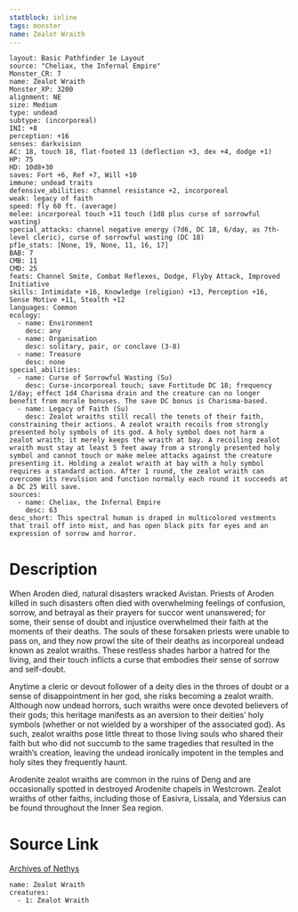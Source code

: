 ```yaml
---
statblock: inline
tags: monster
name: Zealot Wraith
---
```

```statblock
layout: Basic Pathfinder 1e Layout
source: "Cheliax, the Infernal Empire"
Monster_CR: 7
name: Zealot Wraith
Monster_XP: 3200
alignment: NE
size: Medium
type: undead
subtype: (incorporeal)
INI: +8
perception: +16
senses: darkvision
AC: 18, touch 18, flat-footed 13 (deflection +3, dex +4, dodge +1)
HP: 75
HD: 10d8+30
saves: Fort +6, Ref +7, Will +10
immune: undead traits
defensive_abilities: channel resistance +2, incorporeal
weak: legacy of faith
speed: fly 60 ft. (average)
melee: incorporeal touch +11 touch (1d8 plus curse of sorrowful wasting)
special_attacks: channel negative energy (7d6, DC 18, 6/day, as 7th-level cleric), curse of sorrowful wasting (DC 18)
pf1e_stats: [None, 19, None, 11, 16, 17]
BAB: 7
CMB: 11
CMD: 25
feats: Channel Smite, Combat Reflexes, Dodge, Flyby Attack, Improved Initiative
skills: Intimidate +16, Knowledge (religion) +13, Perception +16, Sense Motive +11, Stealth +12
languages: Common
ecology:
  - name: Environment
    desc: any
  - name: Organisation
    desc: solitary, pair, or conclave (3-8)
  - name: Treasure
    desc: none
special_abilities:
  - name: Curse of Sorrowful Wasting (Su)
    desc: Curse-incorporeal touch; save Fortitude DC 18; frequency 1/day; effect 1d4 Charisma drain and the creature can no longer benefit from morale bonuses. The save DC bonus is Charisma-based.
  - name: Legacy of Faith (Su)
    desc: Zealot wraiths still recall the tenets of their faith, constraining their actions. A zealot wraith recoils from strongly presented holy symbols of its god. A holy symbol does not harm a zealot wraith; it merely keeps the wraith at bay. A recoiling zealot wraith must stay at least 5 feet away from a strongly presented holy symbol and cannot touch or make melee attacks against the creature presenting it. Holding a zealot wraith at bay with a holy symbol requires a standard action. After 1 round, the zealot wraith can overcome its revulsion and function normally each round it succeeds at a DC 25 Will save.
sources:
  - name: Cheliax, the Infernal Empire
    desc: 63
desc_short: This spectral human is draped in multicolored vestments that trail off into mist, and has open black pits for eyes and an expression of sorrow and horror.
```
# Description
When Aroden died, natural disasters wracked Avistan. Priests of Aroden killed in such disasters often died with overwhelming feelings of confusion, sorrow, and betrayal as their prayers for succor went unanswered; for some, their sense of doubt and injustice overwhelmed their faith at the moments of their deaths. The souls of these forsaken priests were unable to pass on, and they now prowl the site of their deaths as incorporeal undead known as zealot wraiths. These restless shades harbor a hatred for the living, and their touch inflicts a curse that embodies their sense of sorrow and self-doubt.

Anytime a cleric or devout follower of a deity dies in the throes of doubt or a sense of disappointment in her god, she risks becoming a zealot wraith. Although now undead horrors, such wraiths were once devoted believers of their gods; this heritage manifests as an aversion to their deities’ holy symbols (whether or not wielded by a worshiper of the associated god). As such, zealot wraiths pose little threat to those living souls who shared their faith but who did not succumb to the same tragedies that resulted in the wraith’s creation, leaving the undead ironically impotent in the temples and holy sites they frequently haunt.

Arodenite zealot wraiths are common in the ruins of Deng and are occasionally spotted in destroyed Arodenite chapels in Westcrown. Zealot wraiths of other faiths, including those of Easivra, Lissala, and Ydersius can be found throughout the Inner Sea region.
# Source Link
[Archives of Nethys](https://aonprd.com/MonsterDisplay.aspx?ItemName=Zealot%20Wraith)
```encounter-table
name: Zealot Wraith
creatures:
  - 1: Zealot Wraith
```

